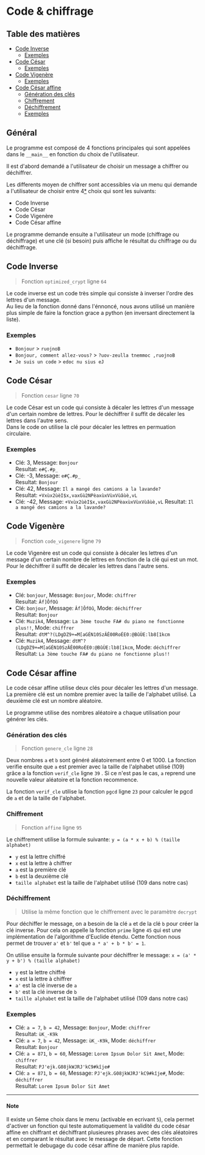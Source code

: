 # Code & chiffrage
## Table des matières
- [Code Inverse](#code-inverse)
    - [Exemples](#exemples) 
- [Code César](#code-césar)
    - [Exemples](#exemples-1)
- [Code Vigenère](#code-vigenère)
    - [Exemples](#exemples-2)   
- [Code César affine](#code-césar-affine)
    - [Génération des clés](#génération-des-clés)
    - [Chiffrement](#chiffrement)
    - [Déchiffrement](#déchiffrement)
    - [Exemples](#exemples-3)   

## Général
Le programme est composé de 4 fonctions principales qui sont appelées dans le `__main__` en fonction du choix de l'utilisateur.

Il est d'abord demandé a l'utilisateur de choisir un message a chiffrer ou déchiffrer.  

Les differents moyen de chiffrer sont accessibles via un menu qui demande a l'utilisateur de choisir entre 4[*](#note) choix qui sont les suivants:
- Code Inverse
- Code César
- Code Vigenère 
- Code César affine

Le programme demande ensuite a l'utilisateur un mode (chiffrage ou déchiffrage) et une clé (si besoin) puis affiche le résultat du chiffrage ou du déchiffrage.

## Code Inverse
> Fonction `optimized_crypt` ligne `64`

Le code inverse est un code très simple qui consiste à inverser l'ordre des lettres d'un message.  
Au lieu de la fonction donné dans l'énnoncé, nous avons utilisé un manière plus simple de faire la fonction grace a python (en inversant directement la liste).  
### Exemples
- `Bonjour` > `ruojnoB`
- `Bonjour, comment allez-vous?` > `?uov-zeulla tnemmoc ,ruojnoB`
- `Je suis un code` > `edoc nu sius eJ`

## Code César
> Fonction `cesar` ligne `70`

Le code César est un code qui consiste à décaler les lettres d'un message d'un certain nombre de lettres. Pour le déchiffrer il suffit de décaler les lettres dans l'autre sens.  
Dans le code on utilise la clé pour décaler les lettres en permuation circulaire.

### Exemples
- Clé: 3, Message: `Bonjour`  
Resultat: `e#Ç.#p_`
- Clé: -3, Message: `e#Ç.#p_`  
Resultat: `Bonjour`  
- Clé: 42, Message: `Il a mangé des camions a la lavande?`  
Resultat: `+Vxùx2ùèI$x,vaxGù2NPèaxùxVùxVùâùè,vL`
- Clé: -42, Message: `+Vxùx2ùèI$x,vaxGù2NPèaxùxVùxVùâùè,vL`
Resultat: `Il a mangé des camions a la lavande?`

## Code Vigenère
> Fonction `code_vigenere` ligne `79`

Le code Vigenère est un code qui consiste à décaler les lettres d'un message d'un certain nombre de lettres en fonction de la clé qui est un mot. Pour le déchiffrer il suffit de décaler les lettres dans l'autre sens.

### Exemples
- Clé: `bonjour`, Message: `Bonjour`, Mode: `chiffrer`  
Resultat: `Âf]ÔfOû`
- Clé: `bonjour`, Message: `Âf]ÔfOû`, Mode: `déchiffrer`  
Resultat: `Bonjour`
- Clé: `Muzik4`, Message: `La 3ème touche FA# du piano ne fonctionne plus!!`, Mode: `chiffrer`  
Resultat: `dtM^?(LDgDZ9+=M[aGÉN10SzÂÊ00RoÉE0:@BûÙE:lb8[1kcm`
- Clé: `Muzik4`, Message: `dtM^?(LDgDZ9+=M[aGÉN10SzÂÊ00RoÉE0:@BûÙE:lb8[1kcm`, Mode: `déchiffrer`  
Resultat: `La 3ème touche FA# du piano ne fonctionne plus!!`

## Code César affine
Le code césar affine utilise deux clés pour décaler les lettres d'un message. La première clé est un nombre premier avec la taille de l'alphabet utilisé. La deuxième clé est un nombre aléatoire.

Le programme utilise des nombres aléatoire a chaque utilisation pour générer les clés.

### Génération des clés
> Fonction `genere_cle` ligne `28`

Deux nombres `a` et `b` sont généré aléatoirement entre 0 et 1000.
La fonction verifie ensuite que `a` est premier avec la taille de l'alphabet utilisé (109) grâce a la fonction `verif_cle` ligne `39` . Si ce n'est pas le cas, `a` reprend une nouvelle valeur aléatoire et la fonction recommence.

La fonction `verif_cle` utilise la fonction `pgcd` ligne `23` pour calculer le pgcd de `a` et de la taille de l'alphabet.

### Chiffrement
> Fonction `affine` ligne `95`

Le chiffrement utilise la formule suivante: `y = (a * x + b) % (taille alphabet)`
- `y` est la lettre chiffré
- `x` est la lettre à chiffrer
- `a` est la première clé
- `b` est la deuxième clé
- `taille alphabet` est la taille de l'alphabet utilisé (109 dans notre cas)

### Déchiffrement
> Utilise la même fonction que le chiffrement avec le paramètre `decrypt`

Pour déchiffer le message, on a besoin de la clé `a` et de la clé `b` pour créer la clé inverse. Pour cela on appelle la fonction `prime` ligne `45` qui est une implémentation de l'algorithme d'Euclide étendu. Cette fonction nous permet de trouver `a'` et `b'` tel que `a * a' + b * b' = 1`.

On utilise ensuite la formule suivante pour déchiffrer le message: `x = (a' * y + b') % (taille alphabet)`
- `y` est la lettre chiffré
- `x` est la lettre à chiffrer
- `a'` est la clé inverse de `a`
- `b'` est la clé inverse de `b`
- `taille alphabet` est la taille de l'alphabet utilisé (109 dans notre cas)

### Exemples
- Clé: `a = 7`, `b = 42`, Message: `Bonjour`, Mode: `chiffrer`  
Resultat: `ùK_-K9k`
- Clé: `a = 7`, `b = 42`, Message: `ùK_-K9k`, Mode: `déchiffrer`  
Resultat: `Bonjour`
- Clé: `a = 871`, `b = 60`, Message: `Lorem Ipsum Dolor Sit Amet`, Mode: `chiffrer`  
Resultat: `PJ'ejk.G08jkWJRJ'kC9#kîje#`
- Clé: `a = 871`, `b = 60`, Message: `PJ'ejk.G08jkWJRJ'kC9#kîje#`, Mode: `déchiffrer`  
Resultat: `Lorem Ipsum Dolor Sit Amet`
---
#### Note
Il existe un 5ème choix dans le menu (activable en ecrivant `5`), cela permet d'activer un fonction qui teste automatiquement la validité du code césar affine en chiffrant et déchiffrant plusieures phrases avec des clés aléatoires et en comparant le résultat avec le message de départ.
Cette fonction permettait le debugage du code césar affine de manière plus rapide.
